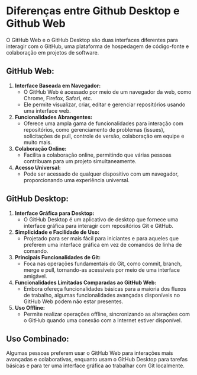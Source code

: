 # Diferenças entre Github Desktop e Github Web
 
 

O GitHub Web e o GitHub Desktop são duas interfaces diferentes para interagir com o GitHub, uma plataforma de hospedagem de código-fonte e colaboração em projetos de software.

## GitHub Web:

1. **Interface Baseada em Navegador:**
    - O GitHub Web é acessado por meio de um navegador da web, como Chrome, Firefox, Safari, etc.
    - Ele permite visualizar, criar, editar e gerenciar repositórios usando uma interface web.
2. **Funcionalidades Abrangentes:**
    - Oferece uma ampla gama de funcionalidades para interação com repositórios, como gerenciamento de problemas (issues), solicitações de pull, controle de versão, colaboração em equipe e muito mais.
3. **Colaboração Online:**
    - Facilita a colaboração online, permitindo que várias pessoas contribuam para um projeto simultaneamente.
4. **Acesso Universal:**
    - Pode ser acessado de qualquer dispositivo com um navegador, proporcionando uma experiência universal.

## GitHub Desktop:

1. **Interface Gráfica para Desktop:**
    - O GitHub Desktop é um aplicativo de desktop que fornece uma interface gráfica para interagir com repositórios Git e GitHub.
2. **Simplicidade e Facilidade de Uso:**
    - Projetado para ser mais fácil para iniciantes e para aqueles que preferem uma interface gráfica em vez de comandos de linha de comando.
3. **Principais Funcionalidades de Git:**
    - Foca nas operações fundamentais do Git, como commit, branch, merge e pull, tornando-as acessíveis por meio de uma interface amigável.
4. **Funcionalidades Limitadas Comparadas ao GitHub Web:**
    - Embora ofereça funcionalidades básicas para a maioria dos fluxos de trabalho, algumas funcionalidades avançadas disponíveis no GitHub Web podem não estar presentes.
5. **Uso Offline:**
    - Permite realizar operações offline, sincronizando as alterações com o GitHub quando uma conexão com a Internet estiver disponível.

## Uso Combinado:
Algumas pessoas preferem usar o GitHub Web para interações mais avançadas e colaborativas, enquanto usam o GitHub Desktop para tarefas básicas e para ter uma interface gráfica ao trabalhar com Git localmente.